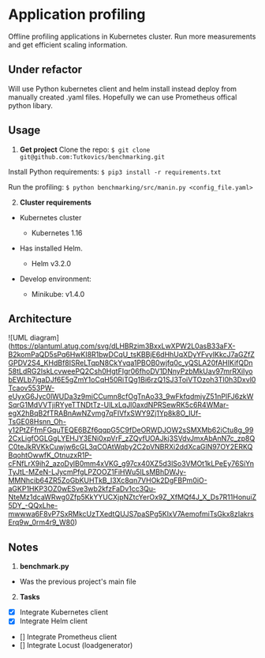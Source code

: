 # Application profiling

Offline profiling applications in Kubernetes cluster. Run more measurements and get efficient scaling information.

## Under refactor
  Will use Python kubernetes client and helm install instead deploy from manually created .yaml files. Hopefully we can use Prometheus offical python libary.

## Usage
1. **Get project**
  Clone the repo:
  `$ git clone git@github.com:Tutkovics/benchmarking.git`

  Install Python requirements:
  `$ pip3 install -r requirements.txt`

  Run the profiling:
  `$ python benchmarking/src/manin.py <config_file.yaml>`

2. **Cluster requirements**
  - Kubernetes cluster
    - Kubernetes 1.16
    
  - Has installed Helm.
    - Helm v3.2.0
  
  - Develop environment:
    - Minikube: v1.4.0

## Architecture
![UML diagram]
(https://plantuml.atug.com/svg/dLHBRzim3BxxLwXPW2L0asB33aFX-B2komPaQD5sPq6HwKI8R1bwDCqU_tsKBBjE6dHhUqXDyYFvyIKkcJ7aGZfZGPDV2S4_KHdBf8ISReLTqpN8CkYvqa1PBOB0wjfq0c_yQSLA20fAHIKifQDn58tLdRG2IskLcvweePQ2Csh0HgtFIgr06fhoDV1DNnyPzbMkUav97mrRXiIyobEWLb7jgaDJf6E5gZmY1oCqH50RiTQg1Bi6rzQ1SJ3ToiVTOzoh3Tl0h3Dxvl0Tcaov553PW-eUyxG6Jyc0lWUDa3z9miCCumn8cfOgTnAo33_9wFkfqdmjyZ51nPlFJ6zkWSqrG1MdVVTjiRYyeTTNDtTz-UlLxLqJl0axdNPRSewRK5c6R4WMar-egX2hBqB2fTRABnAwNZvmg7qFIVfxSWY9Zj1Yp8k8O_IUf-TsGE08Hsnn_Oh-y12PtZFfmFGquTEQE6BZf6qqpG5C9fDeORWDJOW2sSMXMb62iCtu8g_992CxLigfOGLGgLYEHJY3ENi0xpVrF_zZQyfUOAJkj3SVdvJmxAbAnN7c_zp8QC0teJkRVKkCuwjw6cGL3qCOAtWqby2C2pVNBRXi2ddXcaGlN97OY2ERKQBqohtOwwfK_OtnuzxR1P-cFNfLrX9ih2_azoDylB0mm4xVKG_g97cx40XZ5d3lSo3VMOt1kLPeEy76SiYnTyJtL-MZeN-LJycmPfgLPZOOZ1FiHWu5ILsMBhDWJy-MMNhcib64ZR5ZoGbKUHTkB_I3Xc8qn7VHOk2DgFBPm0iO-aGKP1HKP3OZ0wESve3wb2kfzFaDv1cc3Qu-NteMz1dcaWRwg0Zfp5KkYYUCXjpNZtcYerOx9Z_XfMQf4J_X_Ds7R11HonuiZ5DY_-QQxLhe-mwwwa6F8vP7SxRMkcUzTXedtQUJS7paSPg5KlxV7AemofmiTsGkx8zIakrsErq9w_0rm4r9_W80)

## Notes
1. **benchmark.py**
  - Was the previous project's main file

2. **Tasks**
  - [x] Integrate Kubernetes client
  - [x] Integrate Helm client 
  - [] Integrate Prometheus client
  - [] Integrate Locust (loadgenerator)
  
